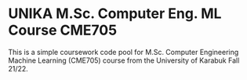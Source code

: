 # UNIKA M.Sc. Computer Eng. ML Course CME705
This is a simple coursework code pool for M.Sc. Computer Engineering Machine Learning (CME705) course from the University of Karabuk Fall 21/22.
